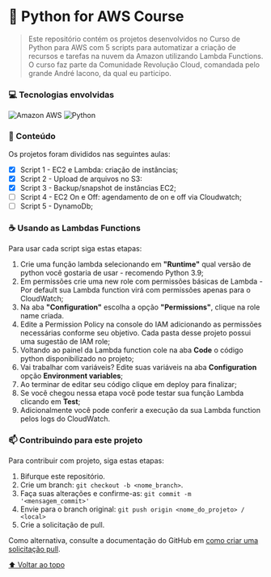 <h1 id='title'>🐍 Python for AWS Course</h1>

> Este repositório contém os projetos desenvolvidos no Curso de Python para AWS com 5 scripts para automatizar a criação de recursos e tarefas na nuvem da Amazon utilizando Lambda Functions. O curso faz parte da Comunidade Revolução Cloud, comandada pelo grande André Iacono, da qual eu participo.
 
<h3>💻 Tecnologias envolvidas</h3>

![Amazon AWS](https://img.shields.io/badge/Amazon_AWS-232F3E?style=for-the-badge&logo=amazon-aws&logoColor=white)
![Python](https://img.shields.io/badge/Python-3776AB?style=for-the-badge&logo=python&logoColor=white)


<h3> 📁 Conteúdo</h3>
Os projetos foram divididos nas seguintes aulas:

- [x] Script 1 - EC2 e Lambda: criação de instâncias;
- [x] Script 2 - Upload de arquivos no S3: 
- [x] Script 3 - Backup/snapshot de instâncias EC2;
- [ ] Script 4 - EC2 On e Off: agendamento de on e off via Cloudwatch;
- [ ] Script 5 - DynamoDb;

<h3> ☕ Usando as Lambdas Functions</h3>

Para usar cada script siga estas etapas:

 1. Crie uma função lambda selecionando em <b>"Runtime"</b> qual versão de python você gostaria de usar - recomendo Python 3.9;
 2. Em permissões crie uma new role com permissões básicas de Lambda - Por default sua Lambda function virá com permissões apenas para o CloudWatch;
 3. Na aba <b>"Configuration"</b> escolha a opção <b>"Permissions"</b>, clique na role name criada.
 4. Edite a Permission Policy na console do IAM adicionando as permissões necessárias conforme seu objetivo. Cada pasta desse projeto possui uma sugestão de IAM role;
 5. Voltando ao painel da Lambda function cole na aba <b>Code</b> o código python disponibilizado no projeto;
 6. Vai trabalhar com variáveis? Edite suas variáveis na aba <b>Configuration</b> opção <b>Environment variables</b>;
 7. Ao terminar de editar seu código clique em deploy para finalizar;
 8. Se você chegou nessa etapa você pode testar sua função Lambda clicando em <b>Test</b>;
 9. Adicionalmente você pode conferir a execução da sua Lambda function pelos logs do CloudWatch.


<h3> 📫 Contribuindo para este projeto</h3>
<!---Se o seu README for longo ou se você tiver algum processo ou etapas específicas que deseja que os contribuidores sigam, considere a criação de um arquivo CONTRIBUTING.md separado--->
Para contribuir com projeto, siga estas etapas:

1. Bifurque este repositório.
2. Crie um branch: `git checkout -b <nome_branch>`.
3. Faça suas alterações e confirme-as: `git commit -m '<mensagem_commit>'`
4. Envie para o branch original: `git push origin <nome_do_projeto> / <local>`
5. Crie a solicitação de pull.

Como alternativa, consulte a documentação do GitHub em [como criar uma solicitação pull](https://help.github.com/en/github/collaborating-with-issues-and-pull-requests/creating-a-pull-request).

[⬆ Voltar ao topo](#title)<br>
